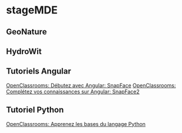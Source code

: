 # stageMDE

## GeoNature

## HydroWit

## Tutoriels Angular
[OpenClassrooms: Débutez avec Angular: SnapFace](https://openclassrooms.com/fr/courses/7471261-debutez-avec-angular)
[OpenClassrooms: Complétez vos connaissances sur Angular: SnapFace2](https://openclassrooms.com/fr/courses/7471271-completez-vos-connaissances-sur-angular)

## Tutoriel Python
[OpenClassrooms: Apprenez les bases du langage Python](https://openclassrooms.com/fr/courses/7168871)